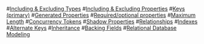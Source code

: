 ﻿#[Including & Excluding Types](included-types.md)
#[Including & Excluding Properties](included-properties.md)
#[Keys (primary)](keys.md)
#[Generated Properties](generated-properties.md)
#[Required/optional properties](required-optional.md)
#[Maximum Length](max-length.md)
#[Concurrency Tokens](concurrency.md)
#[Shadow Properties](shadow-properties.md)
#[Relationships](relationships.md)
#[Indexes](indexes.md)
#[Alternate Keys](alternate-keys.md)
#[Inheritance](inheritance.md)
#[Backing Fields](backing-field.md)
#[Relational Database Modeling](relational/toc.md)